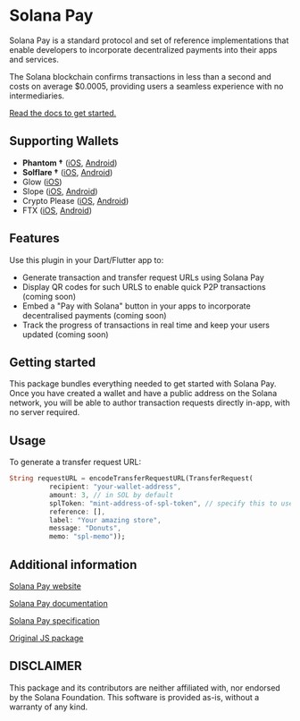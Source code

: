 # Solana Pay

Solana Pay is a standard protocol and set of reference implementations that enable developers to incorporate decentralized payments into their apps and services.

The Solana blockchain confirms transactions in less than a second and costs on average $0.0005, providing users a seamless experience with no intermediaries.

[Read the docs to get started.](https://docs.solanapay.com)

## Supporting Wallets

- **Phantom †** ([iOS](https://apps.apple.com/us/app/phantom-solana-wallet/id1598432977), [Android](https://play.google.com/store/apps/details?id=app.phantom&hl=en_US&gl=US))
- **Solflare †** ([iOS](https://apps.apple.com/us/app/solflare/id1580902717), [Android](https://play.google.com/store/apps/details?id=com.solflare.mobile))
- Glow ([iOS](https://apps.apple.com/app/id1599584512))
- Slope ([iOS](https://apps.apple.com/us/app/slope-wallet/id1574624530), [Android](https://play.google.com/store/apps/details?id=com.wd.wallet&hl=en_US&gl=US))
- Crypto Please ([iOS](https://apps.apple.com/us/app/crypto-please/id1559625715), [Android](https://play.google.com/store/apps/details?id=com.pleasecrypto.flutter))
- FTX ([iOS](https://apps.apple.com/us/app/ftx-trade-btc-eth-shib/id1095564685), [Android](https://play.google.com/store/apps/details?id=com.blockfolio.blockfolio))

## Features

Use this plugin in your Dart/Flutter app to:

* Generate transaction and transfer request URLs using Solana Pay
* Display QR codes for such URLS to enable quick P2P transactions (coming soon)
* Embed a "Pay with Solana" button in your apps to incorporate decentralised payments (coming soon)
* Track the progress of transactions in real time and keep your users updated (coming soon)

## Getting started

This package bundles everything needed to get started with Solana Pay. Once you have created a wallet and have a public address on the Solana network, you will be able to author transaction requests directly in-app, with no server required.

## Usage

To generate a transfer request URL:

```dart
String requestURL = encodeTransferRequestURL(TransferRequest(
          recipient: "your-wallet-address",
          amount: 3, // in SOL by default
          splToken: "mint-address-of-spl-token", // specify this to use SPL accounts
          reference: [],
          label: "Your amazing store",
          message: "Donuts",
          memo: "spl-memo"));
```

## Additional information

[Solana Pay website](https://solanapay.com)

[Solana Pay documentation](https://docs.solanapay.com)

[Solana Pay specification](https://github.com/solana-labs/solana-pay/blob/master/SPEC.md)

[Original JS package](https://github.com/solana-labs/solana-pay)

## DISCLAIMER

This package and its contributors are neither affiliated with, nor endorsed by the Solana Foundation. This software is provided as-is, without a warranty of any kind. 